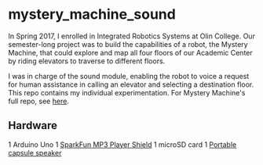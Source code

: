 # mystery_machine_sound

In Spring 2017, I enrolled in Integrated Robotics Systems at Olin College.  Our semester-long project was to build the capabilities of a robot, the Mystery Machine, that could explore and map all four floors of our Academic Center by riding elevators to traverse to different floors.

I was in charge of the sound module, enabling the robot to voice a request for human assistance in calling an elevator and selecting a destination floor.  This repo contains my individual experimentation.  For Mystery Machine's full repo, see [here](https://github.com/kghite/SysRobo2017).

## Hardware

1    Arduino Uno
1    [SparkFun MP3 Player Shield](https://www.sparkfun.com/products/12660)
1    microSD card
1    [Portable capsule speaker](https://www.amazon.com/X-Mini-XAM14-GM-Portable-Capsule-Speaker/dp/B00A0JUO48)